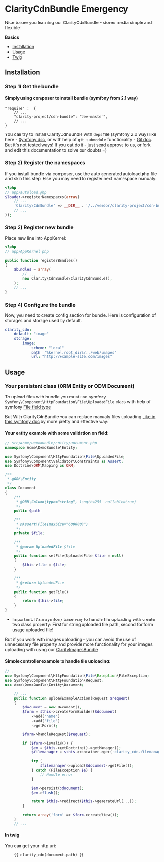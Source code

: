 ClarityCdnBundle Emergency
==========================

Nice to see you learning our ClarityCdnBundle - stores media simple and flexible!

**Basics**

* [Installation](#installation)
* [Usage](#usage)
* [Twig](#twig)

<a name="installation"></a>

## Installation

### Step 1) Get the bundle

#### Simply using composer to install bundle (symfony from 2.1 way)

    "require" :  {
        // ...
        "clarity-project/cdn-bundle": "dev-master",
        // ...
    }

You can try to install ClarityCdnBundle with `deps` file (symfony 2.0 way) like here -  [Symfony doc](http://symfony.com/doc/2.0/cookbook/workflow/new_project_git.html#managing-vendor-libraries-with-bin-vendors-and-deps), 
or with help of `git submodule` functionality - [Git doc](http://git-scm.com/book/en/Git-Tools-Submodules#Starting-with-Submodules).
But it's not tested ways! If you cat do it - just send approve to us, or fork and edit this documentation to solve our doubts =)

### Step 2) Register the namespaces

If you install bundle via composer, use the auto generated autoload.php file and skip this step.
Else you may need to register next namespace manualy:

``` php
<?php
// app/autoload.php
$loader->registerNamespaces(array(
    // ...
    'Clarity\CdnBundle' => __DIR__ . '/../vendor/clarity-project/cdn-bundle/Clarity/CdnBundle',
    // ...
));
```

### Step 3) Register new bundle

Place new line into AppKernel:

``` php
<?php
// app/AppKernel.php

public function registerBundles()
{
    $bundles = array(
        // ...
        new Clarity\CdnBundle\ClarityCdnBundle(),
    );
    // ...
}
```

### Step 4) Configure the bundle

Now, you need to create config section for bundle.
Here is configuration of storages and storage used by default.

``` yaml
clarity_cdn:
    default: "image"
    storage:
        image:
            scheme: "local"
            path: "%kernel.root_dir%/../web/images"
            url: "http://example-site.com/images"
```

<a name="usage"></a>

## Usage

### Your persistent class (ORM Entity or ODM Document)

To upload files with bundle you must use symfony `Symfony\Component\HttpFoundation\File\UploadedFile` class
with help of symfony [File field type](http://symfony.com/doc/current/reference/forms/types/file.html)

But With ClarityCdnBundle you can replace manualy files uploading [Like in this symfony doc](http://symfony.com/doc/current/cookbook/doctrine/file_uploads.html)
by more pretty and effective way:

#### Your entity example with some validation on field:

``` php
// src/Acme/DemoBundle/Entity/Document.php
namespace Acme\DemoBundle\Entity;

use Symfony\Component\HttpFoundation\File\UploadedFile;
use Symfony\Component\Validator\Constraints as Assert;
use Doctrine\ORM\Mapping as ORM;

/**
 * @ORM\Entity
 */
class Document
{
    /**
     * @ORM\Column(type="string", length=255, nullable=true)
     */
    public $path;

    /**
     * @Assert\File(maxSize="6000000")
     */
    private $file;

    /**
     * @param UploadedFile $file
     */
    public function setFile(UploadedFile $file = null)
    {
        $this->file = $file;
    }

    /**
     * @return UploadedFile
     */
    public function getFile()
    {
        return $this->file;
    }
}
```

* Important: It's a symfony base way to handle file uploading with create two class property: 
First for string uploaded file path, second for form usage uploaded file! 

But if you work with images uploading - you can avoid the use of unnecessary file property and provide more functionality for your images uploading 
with using our [ClarityImagesBundle](https://github.com/clarity-project/ClarityImagesBundle)


#### Simple controller example to handle file uploading:

``` php
// ...
use Symfony\Component\HttpFoundation\File\Exception\FileException;
use Symfony\Component\HttpFoundation\Request;
use Acme\DemoBundle\Entity\Document;

    // ...
    public function uploadExampleAction(Request $request)
    {
        $document = new Document();
        $form = $this->createFormBuilder($document)
            ->add('name')
            ->add('file')
            ->getForm();

        $form->handleRequest($request);

        if ($form->isValid()) {
            $em = $this->getDoctrine()->getManager();
            $filemanager = $this->container->get('clarity_cdn.filemanager');

            try {
                $filemanager->upload($document->getFile());
            } catch (FileException $e) {
                // Handle error
            }

            $em->persist($document);
            $em->flush();

            return $this->redirect($this->generateUrl(...));
        }

        return array('form' => $form->createView());
    }
    // ...
```
<a name="twig"></a>

#### In twig:

You can get your http uri:

``` html+jinja
    {{ clarity_cdn(document.path) }}
```
